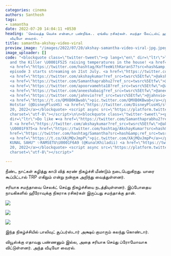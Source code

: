 ```yaml
---
categories: cinema
authors: Santhosh
tags:
- samantha
date: 2022-07-20 14:04:11 +0530
heading: 'செல்லத்த வெச்சு என்னடா பண்றீங்க.. ஏங்கிய ரசிகர்கள். சமந்தா லேட்டஸ்ட் ஹாட்
  வீடியோ வைரல். '
title: samantha-akshay-video-viral
preview_image: "/images/2022/07/20/akshay-samantha-video-viral-jpg.jpeg"
image_uploader: []
code: "<blockquote class=\"twitter-tweet\"><p lang=\"en\" dir=\"ltr\">The Cool \U0001F60E
  and the Killer \U0001F525 raising temperatures in the house! <a href=\"https://twitter.com/hashtag/HotstarSpecials?src=hash&amp;ref_src=twsrc%5Etfw\">#HotstarSpecials</a>
  <a href=\"https://twitter.com/hashtag/KoffeeWithKaranS7?src=hash&amp;ref_src=twsrc%5Etfw\">#KoffeeWithKaranS7</a>
  episode 3 starts streaming on 21st July. <a href=\"https://twitter.com/karanjohar?ref_src=twsrc%5Etfw\">@karanjohar</a>
  <a href=\"https://twitter.com/akshaykumar?ref_src=twsrc%5Etfw\">@akshaykumar</a>
  <a href=\"https://twitter.com/Samanthaprabhu2?ref_src=twsrc%5Etfw\">@Samanthaprabhu2</a>
  <a href=\"https://twitter.com/apoorvamehta18?ref_src=twsrc%5Etfw\">@apoorvamehta18</a>
  <a href=\"https://twitter.com/aneeshabaig?ref_src=twsrc%5Etfw\">@aneeshabaig</a>
  <a href=\"https://twitter.com/jahnvio?ref_src=twsrc%5Etfw\">@jahnvio</a> <a href=\"https://twitter.com/Dharmatic_?ref_src=twsrc%5Etfw\">@Dharmatic_</a>
  <a href=\"https://t.co/QMXB0KBwab\">pic.twitter.com/QMXB0KBwab</a></p>&mdash; Disney+
  Hotstar (@DisneyPlusHS) <a href=\"https://twitter.com/DisneyPlusHS/status/1549646441471262723?ref_src=twsrc%5Etfw\">July
  20, 2022</a></blockquote> <script async src=\"https://platform.twitter.com/widgets.js\"
  charset=\"utf-8\"></script>\n\n<blockquote class=\"twitter-tweet\"><p lang=\"en\"
  dir=\"ltr\">Do like ❤️<a href=\"https://twitter.com/Samanthaprabhu2?ref_src=twsrc%5Etfw\">@Samanthaprabhu2</a>
  X <a href=\"https://twitter.com/akshaykumar?ref_src=twsrc%5Etfw\">@akshaykumar</a>
  \U0001F975<a href=\"https://twitter.com/hashtag/AkshayKumar?src=hash&amp;ref_src=twsrc%5Etfw\">#AkshayKumar</a><a
  href=\"https://twitter.com/hashtag/Samantha?src=hash&amp;ref_src=twsrc%5Etfw\">#Samantha</a>
  <a href=\"https://t.co/XAjMQvJmpP\">pic.twitter.com/XAjMQvJmpP</a></p>&mdash; KHILADI
  KUNAL SAHU™ ✨RAMSETU\U0001F6A9 (@KunalKhiladii) <a href=\"https://twitter.com/KunalKhiladii/status/1549636293201539073?ref_src=twsrc%5Etfw\">July
  20, 2022</a></blockquote> <script async src=\"https://platform.twitter.com/widgets.js\"
  charset=\"utf-8\"></script>"

---
```

நீண்ட நாட்கள் கழித்து காபி வித் கரண் நிகழ்ச்சி மீண்டும் நடைபெறுகிறது. யாரை கூப்பிட்டால் TRP எகிறும் என்று நன்றாக அறிந்து வைத்துள்ளனர்.

சரியாக சமந்தாவை செலக்ட் செய்து நிகழ்ச்சியை நடத்தியுள்ளனர். இப்போதைய நாயகிகளில் ஹீரோவுக்கு நிகராக ரசிகர்கள் இருப்பது சமந்தாக்கு தான்.

![](/images/2022/07/20/samantha-akshay-video-webp.jpeg)

![](/images/2022/07/20/samantha-akshay-video-2-webp.jpeg)

![](/images/2022/07/20/samantha-akshay-video-1-jpg.jpeg)

இந்த நிகழ்ச்சியில் பாலிவுட் சூப்பர்ஸ்டார் அக்ஷய் குமாரும் கலந்து கொண்டார்.

வியூஸ்க்கு எதாவது பண்ணனும் இல்ல, அதை சரியாக செய்து ப்ரோமோவாக விட்டுள்ளனர். அந்த வீடியோ வைரல்.